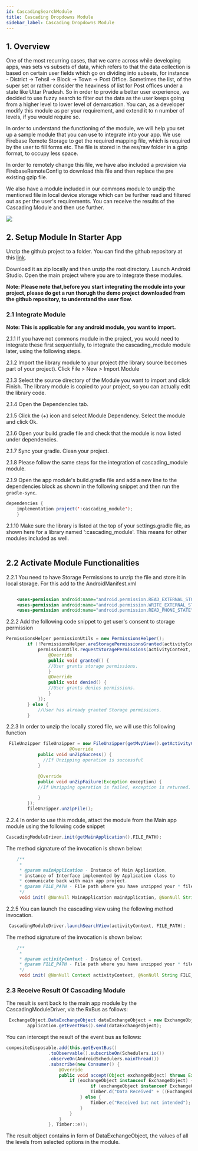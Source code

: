 ```yaml
--- 
id: CascadingSearchModule 
title: Cascading Dropdowns Module 
sidebar_label: Cascading Dropdowns Module
---
```


## 1. Overview

One of the most recurring cases, that we came across while developing apps, was sets vs subsets of data, which refers to that the data collection is based on certain user fields which go on dividing into subsets, for instance - District -> Tehsil -> Block -> Town -> Post Office. Sometimes the list, of the super set or rather consider the heaviness of list for Post offices under a state like Uttar Pradesh. So in order to provide a better user experience, we decided to use fuzzy search to filter out the data as the user keeps going from a higher level to lower level of demarcation. You can, as a developer modify this module as per your requirement, and extend it to n number of levels, if you would require so. 

In order to understand the functioning of the module, we will help you set up a sample module that you can use to integrate into your app. We use Firebase Remote Storage to get the required mapping file, which is required by the user to fill forms etc. The file is stored in the res/raw folder in a gzip format, to occupy less space.

In order to remotely change this file, we have also included a provision via FirebaseRemoteConfig to download this file and then replace the pre existing gzip file.

We also have a module included in our commons module to unzip the mentioned file in local device storage which can be further read and filtered out as per the user's requirements. You can receive the results of the Cascading Module and then use further.

![](https://media.giphy.com/media/Te0KtAVOXYoGxWvnin/giphy.gif)

## 2. Setup Module In Starter App

Unzip the github project to a folder. You can find the github repository at this [link](https://github.com/Samagra-Development/mobile-cascaded-search). 

Download it as zip locally and then unzip the root directory. Launch Android Studio. Open the main project where you are to integrate these modules.

**Note: Please note that,before you start integrating the module into your project, please do get a run thorugh the demo project downloaded from the github repository, to understand the user flow.**

### 2.1 Integrate Module

**Note: This is applicable for any android module, you want to import.**

2.1.1 If you have not commons module in the project, you would need to integrate these first sequentially, to integrate the cascading_module module later, using the following steps.

2.1.2 Import the library module to your project (the library source becomes part of your project). Click File > New > Import Module

2.1.3 Select the source directory of the Module you want to import and click Finish. The library module is copied to your project, so you can actually edit the library code.

2.1.4 Open the Dependencies tab.

2.1.5 Click the (+) icon and select Module Dependency. Select the module and click Ok.

2.1.6 Open your build.gradle file and check that the module is now listed under dependencies.

2.1.7 Sync your gradle. Clean your project.

2.1.8 Please follow the same steps for the integration of cascading_module module.

2.1.9 Open the app module's build.gradle file and add a new line to the dependencies block as shown in the following snippet and then run the `gradle-sync`.

```java
dependencies { 
    implementation project(':cascading_module');
    }
```
2.1.10 Make sure the library is listed at the top of your settings.gradle file, as shown here for a library named ':cascading_module'. This means for other modules included as well.<br/><br/>


## 2.2 Activate Module Functionalities

2.2.1 You need to have Storage Permissions to unzip the file and store it in local storage. For this add to the AndroidManifest.xml
```xml

    <uses-permission android:name="android.permission.READ_EXTERNAL_STORAGE" />
    <uses-permission android:name="android.permission.WRITE_EXTERNAL_STORAGE" />
    <uses-permission android:name="android.permission.READ_PHONE_STATE" />
```

2.2.2 Add the following code snippet to get user's consent to storage permission
```java
PermissionsHelper permissionUtils = new PermissionsHelper();
        if (!PermissionsHelper.areStoragePermissionsGranted(activityContext)) {
            permissionUtils.requestStoragePermissions(activityContext, new AppPermissionUserActionListener() {
                @Override
                public void granted() {
                //User grants storage permissions.
                }
                @Override
                public void denied() {
                //User grants denies permissions.
                }
            });
        } else {
            //User has already granted Storage permissions.
        }
```

2.2.3  In order to unzip the locally stored file, we will use this following function

```java
 FileUnzipper fileUnzipper = new FileUnzipper(getMvpView().getActivityContext(), pathJSONFile, Resource_ID_GZIP_FILE, new UnzipTaskListener() {
                        @Override
            public void unZipSuccess() {
              //If Unzipping operation is successful
            }

            @Override
            public void unZipFailure(Exception exception) {
            //If Unzipping operation is failed, exception is returned.

            }
        });
        fileUnzipper.unzipFile();
```
2.2.4 In order to use this module, attact the module from the Main app module using the following code snippet

```java
CascadingModuleDriver.init(getMainApplication(),FILE_PATH);
```

The method signature of the invocation is shown below:

```java
    /**
     * 
     * @param mainApplication - Instance of Main Application,
     * instance of Interface implemented by Application class to
     * communicate back with main app project.
     * @param FILE_PATH - File path where you have unzipped your * file.
     */
     void init( @NonNull MainApplication mainApplication, @NonNull String FILE_PATH);
 ```
 
2.2.5 You can launch the cascading view using the following method invocation.

```java
 CascadingModuleDriver.launchSearchView(activityContext, FILE_PATH);
 ```
 
The method signature of the invocation is shown below:

```java
    /**
     * 
     * @param activityContext - Instance of Context.
     * @param FILE_PATH - File path where you have unzipped your * file.
     */
     void init( @NonNull Context activityContext, @NonNull String FILE_PATH);
 ```
### 2.3 Receive Result Of Cascading Module

The result is sent back to the main app module by the CascadingModuleDriver, via the RxBus as follows:

```java
 ExchangeObject.DataExchangeObject dataExchangeObject = new ExchangeObject.DataExchangeObject(Modules.MAIN_APP, Modules.CASCADING_SEARCH,selectedHospitalData);
        application.getEventBus().send(dataExchangeObject);
```

You can intercept the result of the event bus as follows:

```java
compositeDisposable.add(this.getEventBus()
                .toObservable().subscribeOn(Schedulers.io())
                .observeOn(AndroidSchedulers.mainThread())
                .subscribe(new Consumer() {
                    @Override
                    public void accept(Object exchangeObject) throws Exception {
                        if (exchangeObject instanceof ExchangeObject) {
                                if (exchangeObject instanceof ExchangeObject.DataExchangeObject) {
                                Timber.d("Data Received" + ((ExchangeObject.DataExchangeObject) exchangeObject).data.toString());
                            } else {
                                Timber.e("Received but not intended");
                            }
                        }
                    }
                }, Timber::e));
```
The result object contains in form of DataExchangeObject, the values of all the levels from selected options in the module.
